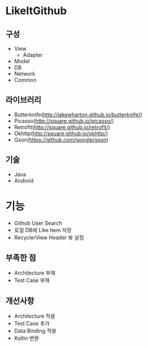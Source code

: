 # LikeItGithub

## 구성
- View
  - Adapter
- Model
- DB
- Network
- Common

## 라이브러리
- Butterknife(http://jakewharton.github.io/butterknife/)
- Picasso(http://square.github.io/picasso/)
- Retrofit(http://square.github.io/retrofit/)
- Okhttp(http://square.github.io/okhttp/)
- Gson(https://github.com/google/gson)

## 기술
- Java
- Android

# 기능
- Github User Search
- 로컬 DB에 Like Item 저장
- RecyclerView Header 뷰 설정

## 부족한 점
- Architecture 부재
- Test Case 부재

## 개선사항
- Architecture 적용
- Test Case 추가
- Data Binding 적용
- Kotlin 변환

